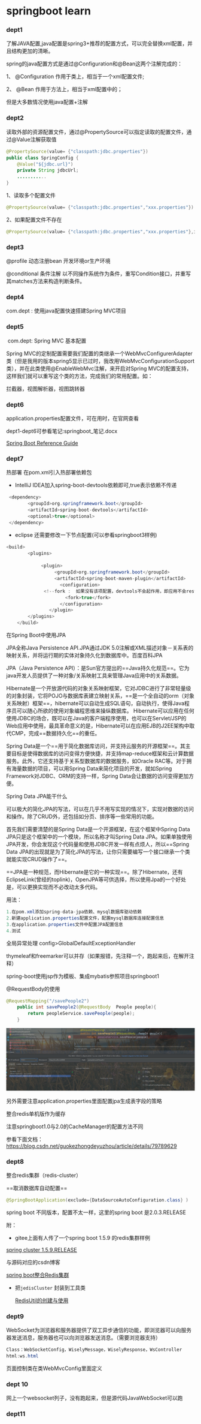 # springboot learn

### dept1           

  了解JAVA配置,java配置是spring3+推荐的配置方式，可以完全替换xml配置，并且结构更加的清晰。

spring的java配置方式是通过@Configuration和@Bean这两个注解完成的：

1、  @Configuration 作用于类上，相当于一个xml配置文件;

2、 @Bean 作用于方法上，相当于xml配置中的<bean>；



但是大多数情况使用java配置+注解



### dept2

  读取外部的资源配置文件，通过@PropertySource可以指定读取的配置文件，通过@Value注解获取值

```java
@PropertySource(value= {"classpath:jdbc.properties"})
public class SpringConfig {
    @Value("${jdbc.url}")
    private String jdbcUrl;  
    ...........
}
```

1、读取多个配置文件

```java
@PropertySource(value= {"classpath:jdbc.properties","xxx.properties"})
```

2、如果配置文件不存在

```java
@PropertySource(value= {"classpath:jdbc.properties","xxx.properties"},ignoreResourceNotFound =true)
```



### dept3

 @profile  动态注册bean   开发环境or生产环境

 @conditional 条件注解   以不同操作系统作为条件，重写Condition接口，并重写其matches方法来构造判断条件。



### dept4

   com.dept : 使用java配置快速搭建Spring MVC项目

### dept5

​    com.dept:  Spring MVC 基本配置

   Spring MVC的定制配置需要我们配置的类继承一个WebMvcConfigurerAdapter类（但是我用的版本spring5显示已过时，我改用WebMvcConfigurationSupport类），并在此类使用@EnableWebMvc注解，来开启对Spring MVC的配置支持，这样我们就可以重写这个类的方法，完成我们的常用配置。如：

  拦截器，视图解析器，视图跳转器



  

### dept6

  application.properties配置文件，可在用时，在官网查看





dept1-dept6可参看笔记:springboot_笔记.docx



[Spring Boot Reference Guide](https://docs.spring.io/spring-boot/docs/current/reference/html/index.html "springboot 参考指南")



### dept7

热部署 在pom.xml引入热部署依赖包

* IntelliJ  IDEA加入spring-boot-devtools依赖即可,<optional>true</optional>表示依赖不传递

```java
 <dependency>  
        <groupId>org.springframework.boot</groupId>  
        <artifactId>spring-boot-devtools</artifactId>  
        <optional>true</optional>
 </dependency> 
```



* eclipse 还需要修改一下节点配置(可以参看springboot3样例)

```java
<build>
		<plugins>

			 <plugin> 
			      <groupId>org.springframework.boot</groupId> 
			      <artifactId>spring-boot-maven-plugin</artifactId> 
			        <configuration>
              <!--fork :  如果没有该项配置，devtools不会起作用，即应用不会restart -->
                      <fork>true</fork>
                    </configuration>
				</plugin>
		</plugins>
	</build>
```



在Spring Boot中使用JPA

JPA全称Java Persistence API.JPA通过JDK 5.0注解或XML描述对象－关系表的映射关系，并将运行期的实体对象持久化到数据库中。百度百科JPA

JPA（Java Persistence API）：是Sun官方提出的==Java持久化规范==。它为java开发人员提供了一种对象/关系映射工具来管理Java应用中的关系数据。

Hibernate是一个开放源代码的对象关系映射框架，它对JDBC进行了非常轻量级的对象封装，它将POJO与数据库表建立映射关系，==是一个全自动的orm（对象关系映射）框架==，hibernate可以自动生成SQL语句，自动执行，使得Java程序员可以随心所欲的使用对象编程思维来操纵数据库。 Hibernate可以应用在任何使用JDBC的场合，既可以在Java的客户端程序使用，也可以在Servlet/JSP的Web应用中使用，最具革命意义的是，Hibernate可以在应用EJB的J2EE架构中取代CMP，完成==数据持久化==的重任。

Spring Data是一个==用于简化数据库访问，并支持云服务的开源框架==。其主要目标是使得数据库的访问变得方便快捷，并支持map-reduce框架和云计算数据服务。此外，它还支持基于关系型数据库的数据服务，如Oracle RAC等。对于拥有海量数据的项目，可以用Spring Data来简化项目的开发，就如Spring Framework对JDBC、ORM的支持一样，Spring Data会让数据的访问变得更加方便。

Spring Data JPA能干什么

可以极大的简化JPA的写法，可以在几乎不用写实现的情况下，实现对数据的访问和操作。除了CRUD外，还包括如分页、排序等一些常用的功能。	

首先我们需要清楚的是Spring Data是一个开源框架，在这个框架中Spring Data JPA只是这个框架中的一个模块，所以名称才叫Spring Data JPA。如果单独使用JPA开发，你会发现这个代码量和使用JDBC开发一样有点烦人，所以==Spring Data JPA的出现就是为了简化JPA的写法，让你只需要编写一个接口继承一个类就能实现CRUD操作了==。

==JPA是一种规范，而Hibernate是它的一种实现==。除了Hibernate，还有EclipseLink(曾经的toplink)，OpenJPA等可供选择，所以使用Jpa的一个好处是，可以更换实现而不必改动太多代码。

用法：

```java
1.在pom.xml添加spring-data-jpa依赖、mysql数据库驱动依赖
2.新建application.properties配置文件，配置mysql数据库连接配置信息
3.在application.properties文件中配置JPA配置信息
4.测试
```

 全局异常处理 config>GlobalDefaultExceptionHandler



thymeleaf和freemarker可以并存（如果报错，先注释一个，跑起来后，在解开注释）

spring-boot使用jsp作为模板、集成mybatis参照项目springboot1

 @RequestBody的使用

```java
@RequestMapping("/savePeople2")
    public int savePeople2(@RequestBody  People people){
        return peopleService.savePeople(people);
    }
```

![](./restPost.png)

另外需要注意application.properties里面配置jpa生成表字段的策略



整合redis单机版作为缓存

注意springboot1.0与2.0的CacheManager的配置方法不同

参看下面文档：https://blog.csdn.net/guokezhongdeyuzhou/article/details/79789629

### dept8

  整合redis集群（redis-cluster）

==取消数据库自动配置==

````java
@SpringBootApplication(exclude={DataSourceAutoConfiguration.class} )
````

spring boot 不同版本，配置不太一样，这里的spring boot 是2.0.3.RELEASE

附：

+ gitee上面有人传了一个spring boot 1.5.9 的redis集群样例

 [spring cluster 1.5.9.RELEASE](https://gitee.com/zhenhai_zheng/springboot_rediscluster.git)

与源码对应的csdn博客

[spring boot整合Redis集群](https://blog.csdn.net/baidu_41669919/article/details/79148203)



+ 把`jedisCluster` 封装到工具类

  [RedisUtil的创建与使用](https://www.cnblogs.com/baizhanshi/p/7503417.html)



### dept9

  WebSocket为浏览器和服务器提供了双工异步通信的功能，即浏览器可以向服务器发送消息，服务器也可以向浏览器发送消息。（需要浏览器支持）

```java
Class：WebSocketConfig，WiselyMessage，WiselyResponse，WsController
html:ws.html
```



页面控制类在类WebMvcConfig里面定义





### dept 10

网上一个websocket列子，没有跑起来，但是源代码JavaWebSocket可以跑



### dept11

